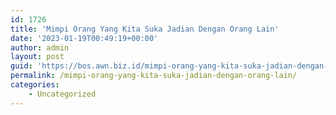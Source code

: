 ```yaml
---
id: 1726
title: 'Mimpi Orang Yang Kita Suka Jadian Dengan Orang Lain'
date: '2023-01-19T00:49:19+00:00'
author: admin
layout: post
guid: 'https://bos.awn.biz.id/mimpi-orang-yang-kita-suka-jadian-dengan-orang-lain/'
permalink: /mimpi-orang-yang-kita-suka-jadian-dengan-orang-lain/
categories:
    - Uncategorized
---
```



